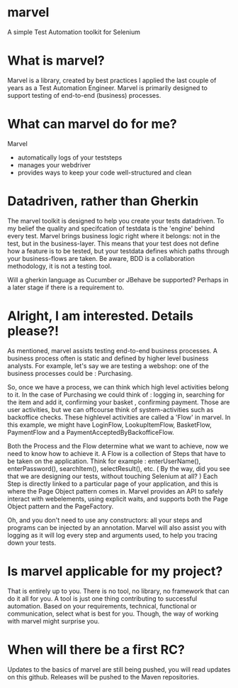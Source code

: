 # marvel
A simple Test Automation toolkit for Selenium

# What is marvel?
Marvel is a library, created by best practices I applied the last couple of years as a Test Automation Engineer. Marvel is 
primarily designed to support testing of end-to-end (business) processes. 

# What can marvel do for me?
Marvel 
* automatically logs of your teststeps
* manages your webdriver
* provides ways to keep your code well-structured and clean 

# Datadriven, rather than Gherkin
The marvel toolkit is designed to help you create your tests datadriven. To my belief the quality and specifcation 
of testdata is the 'engine' behind every test. Marvel brings business logic right where it belongs: not in the test, but in the business-layer. 
This means that your test does not define how a feature is to be tested, but your testdata defines which paths through your business-flows are taken.
Be aware, BDD is a collaboration methodology, it is not a testing tool. 

Will a gherkin language as Cucumber or JBehave be supported? 
Perhaps in a later stage if there is a requirement to. 

# Alright, I am interested. Details please?!
As mentioned, marvel assists testing end-to-end business processes. A business process often is static and defined by higher level business analysts.
For example, let's say we are testing a webshop: one of the business processes could be : Purchasing.

So, once we have a process, we can think which high level activities belong to it. In the case of Purchasing we could think of : logging in, searching for the item and add it, confirming your basket , confirming payment.
Those are user activities, but we can offcourse think of system-activities such as backoffice checks. These highlevel activities are called a 'Flow' in marvel.
In this example, we might have LoginFlow, LookupItemFlow, BasketFlow, PaymentFlow and a PaymentAcceptedByBackofficeFlow.

Both the Process and the Flow determine what we want to achieve, now we need to know how to achieve it. A Flow is a collection of Steps that have to be taken on the application. 
Think for example : enterUserName(), enterPassword(), searchItem(), selectResult(), etc. 
( By the way, did you see that we are designing our tests, without touching Selenium at all? )
Each Step is directly linked to a particular page of your application, and this is where the Page Object pattern comes in. Marvel provides
an API to safely interact with webelements, using explicit waits, and supports both the Page Object pattern and the PageFactory.

Oh, and you don't need to use any constructors: all your steps and programs can be injected by an annotation. Marvel will also assist  you with logging
as it will log every step and arguments used, to help you tracing down your tests.

# Is marvel applicable for my project?
That is entirely up to you. There is no tool, no library, no framework that can do it all for you. A tool is just one thing contributing to successful automation. Based on your requirements, technical, functional or communication, select what is best for you. Though, the way of working with marvel might surprise you.

# When will there be a first RC?
Updates to the basics of marvel are still being pushed, you will read updates on this github. Releases will be pushed to the Maven repositories.
